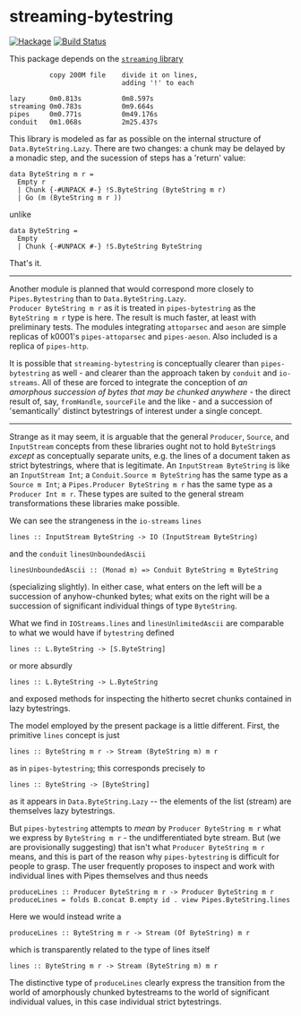 streaming-bytestring
====================
[![Hackage](https://img.shields.io/hackage/v/streaming-bytestring.svg)](https://hackage.haskell.org/package/streaming-bytestring) [![Build Status](https://travis-ci.org/haskell-streaming/streaming-bytestring.svg?branch=master)](https://travis-ci.org/haskell-streaming/streaming-bytestring)

This package depends on the [`streaming` library](https://github.com/haskell-streaming/streaming)


              copy 200M file    divide it on lines, 
                                adding '!' to each 
                                
    lazy      0m0.813s          0m8.597s
    streaming 0m0.783s          0m9.664s
    pipes     0m0.771s          0m49.176s
    conduit	  0m1.068s          2m25.437s

This library is modeled as far as possible on the internal structure of
`Data.ByteString.Lazy`. There are two changes: a chunk may be delayed
by a monadic step, and the sucession of steps has a 'return' value:

    data ByteString m r =
      Empty r
      | Chunk {-#UNPACK #-} !S.ByteString (ByteString m r)
      | Go (m (ByteString m r ))

unlike 

    data ByteString = 
      Empty 
      | Chunk {-#UNPACK #-} !S.ByteString ByteString
   
That's it. 

-----

Another module is planned that would correspond more closely to 
`Pipes.Bytestring` than to `Data.ByteString.Lazy`.   
`Producer ByteString m r` as it is treated in `pipes-bytestring` as
the `ByteString m r` type is here. The result is much faster, at least 
with preliminary tests. The modules integrating `attoparsec` and `aeson` 
are simple replicas of k0001's `pipes-attoparsec` and `pipes-aeson`. 
Also included is a replica of `pipes-http`.

It is possible that `streaming-bytestring` is conceptually clearer than 
`pipes-bytestring` as well - and clearer than the approach taken by 
`conduit` and `io-streams`.  All of these are forced to integrate the 
conception of *an amorphous succession of bytes that may be chunked anywhere* - 
the direct result of, say, `fromHandle`, `sourceFile` and
the like - and a succession of 'semantically' distinct bytestrings 
of interest under a single concept. 

----

Strange as it may seem, it is arguable that the general `Producer`, 
`Source`, and `InputStream` concepts from these libraries ought not 
to hold `ByteString`s *except* as conceptually separate units, e.g. 
the lines of a document taken as strict bytestrings, where that is 
legitimate. An `InputStream ByteString` is like an `InputStream Int`; 
a `Conduit.Source m ByteString` has the same type as a `Source m Int`;
a `Pipes.Producer ByteString m r` has the same type as a `Producer Int m r`.
These types are suited to the general stream transformations these 
libraries make possible. 

We can see the strangeness in the `io-streams` `lines` 

    lines :: InputStream ByteString -> IO (InputStream ByteString)

and the `conduit` `linesUnboundedAscii`

    linesUnboundedAscii :: (Monad m) => Conduit ByteString m ByteString
    
(specializing slightly). In either case, what enters on the left will
be a succession of anyhow-chunked bytes; what exits on the right will 
be a succession of significant individual things of type `ByteString`.  

What we find in `IOStreams.lines` and
`linesUnlimitedAscii` are comparable to what we would have if `bytestring`
defined 

    lines :: L.ByteString -> [S.ByteString]
   
or more absurdly

    lines :: L.ByteString -> L.ByteString 

and exposed methods for inspecting the hitherto secret chunks contained
in lazy bytestrings. 

The model employed by the present package is a little different.  First, 
the primitive `lines` concept is just

    lines :: ByteString m r -> Stream (ByteString m) m r

as in `pipes-bytestring`; this corresponds precisely to 

    lines :: ByteString -> [ByteString]

as it appears in `Data.ByteString.Lazy` -- the elements of the list (stream) are 
themselves lazy bytestrings. 

But `pipes-bytestring` attempts to *mean* by `Producer ByteString m r` 
what we express by `ByteString m r` - the undifferentiated byte stream.
But (we are provisionally suggesting) that isn't what `Producer ByteString m r` 
means, and this is part of the reason why `pipes-bytestring` is difficult 
for people to grasp. The user frequently proposes to inspect and work 
with individual lines with Pipes themselves and thus needs

    produceLines :: Producer ByteString m r -> Producer ByteString m r
    produceLines = folds B.concat B.empty id . view Pipes.ByteString.lines
    
Here we would instead write a 

    produceLines :: ByteString m r -> Stream (Of ByteString) m r

which is transparently related to the type of lines itself

    lines :: ByteString m r -> Stream (ByteString m) m r

The distinctive type of `produceLines` clearly express the transition 
from the world of amorphously chunked bytestreams to the world of 
significant individual values, in this case individual strict bytestrings.  



